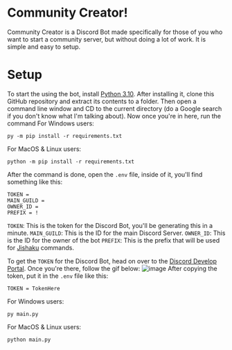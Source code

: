 # Community Creator!

Community Creator is a Discord Bot made specifically for those of you who want to start a community server, but without doing a lot of work. It is simple and easy to setup. 

# Setup

To start the using the bot, install [Python 3.10](https://python.org/downloads/). After installing it, clone this GitHub repository and extract its contents to a folder. Then open a command line window and CD to the current directory (do a Google search if you don't know what I'm talking about). Now once you're in here, run the command
For Windows users:
```
py -m pip install -r requirements.txt
```
For MacOS & Linux users:
```
python -m pip install -r requirements.txt
```
After the command is done, open the `.env` file, inside of it, you'll find something like this:
```
TOKEN = 
MAIN_GUILD = 
OWNER_ID = 
PREFIX = !
```

`TOKEN`: This is the token for the Discord Bot, you'll be generating this in a minute.
`MAIN_GUILD`: This is the ID for the main Discord Server.
`OWNER_ID`: This is the ID for the owner of the bot
`PREFIX`: This is the prefix that will be used for [Jishaku](https://github.com/Gorialis/jishaku/) commands.

To get the `TOKEN` for the Discord Bot, head on over to the [Discord Develop Portal](https://discord.com/developers/applications). Once you're there, follow the gif below:
![image](https://imgur.com/sduWAks)
After copying the token, put it in the `.env` file like this:
```
TOKEN = TokenHere
```

For Windows users:
```
py main.py
```
For MacOS & Linux users:
```
python main.py
